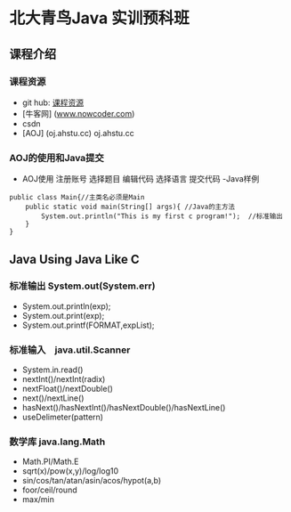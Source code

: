 # 北大青鸟Java 实训预科班

## 课程介绍

### 课程资源
- git hub: [课程资源](https://github.com/webturing/AptechJavaCourse201801)
- [牛客网] (www.nowcoder.com)
- csdn
- [AOJ] (oj.ahstu.cc) oj.ahstu.cc

### AOJ的使用和Java提交
- AOJ使用 注册账号 选择题目  编辑代码 选择语言 提交代码
-Java样例
```
public class Main{//主类名必须是Main
    public static void main(String[] args){ //Java的主方法         
        System.out.println("This is my first c program!");  //标准输出
    }     
}
```
## Java Using Java Like C
### 标准输出 System.out(System.err)
- System.out.println(exp);
- System.out.print(exp);
- System.out.printf(FORMAT,expList);
### 标准输入　java.util.Scanner
- System.in.read()
- nextInt()/nextInt(radix)
- nextFloat()/nextDouble()
- next()/nextLine()
- hasNext()/hasNextInt()/hasNextDouble()/hasNextLine()
- useDelimeter(pattern)
### 数学库 java.lang.Math
- Math.PI/Math.E
- sqrt(x)/pow(x,y)/log/log10
- sin/cos/tan/atan/asin/acos/hypot(a,b)
- foor/ceil/round
- max/min

